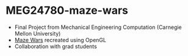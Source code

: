 # MEG24780-maze-wars


* Final Project from Mechanical Engineering Computation (Carnegie Mellon University) 
* [Maze Wars](https://www.crazygames.com/game/tank-trouble-2) recreated using OpenGL
* Collaboration with grad students

